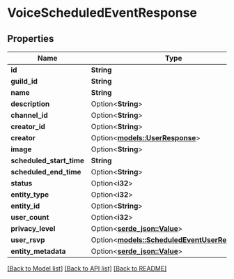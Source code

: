 # VoiceScheduledEventResponse

## Properties

Name | Type | Description | Notes
------------ | ------------- | ------------- | -------------
**id** | **String** |  | 
**guild_id** | **String** |  | 
**name** | **String** |  | 
**description** | Option<**String**> |  | [optional]
**channel_id** | Option<**String**> |  | [optional]
**creator_id** | Option<**String**> |  | [optional]
**creator** | Option<[**models::UserResponse**](UserResponse.md)> |  | [optional]
**image** | Option<**String**> |  | [optional]
**scheduled_start_time** | **String** |  | 
**scheduled_end_time** | Option<**String**> |  | [optional]
**status** | Option<**i32**> |  | 
**entity_type** | Option<**i32**> |  | 
**entity_id** | Option<**String**> |  | [optional]
**user_count** | Option<**i32**> |  | [optional]
**privacy_level** | Option<[**serde_json::Value**](.md)> |  | 
**user_rsvp** | Option<[**models::ScheduledEventUserResponse**](ScheduledEventUserResponse.md)> |  | [optional]
**entity_metadata** | Option<[**serde_json::Value**](.md)> |  | [optional]

[[Back to Model list]](../README.md#documentation-for-models) [[Back to API list]](../README.md#documentation-for-api-endpoints) [[Back to README]](../README.md)


